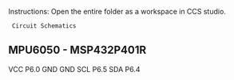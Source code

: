 Instructions:
Open the entire folder as a workspace in CCS studio.

     Circuit Schematics
MPU6050 	-		MSP432P401R
---------------------------------
VCC					P6.0
GND					GND
SCL					P6.5
SDA 				P6.4
